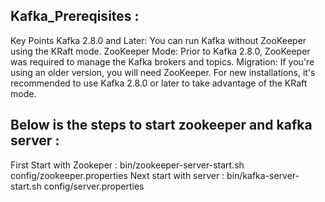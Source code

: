Kafka_Prereqisites :
--------------------

Key Points
Kafka 2.8.0 and Later: You can run Kafka without ZooKeeper using the KRaft mode.
ZooKeeper Mode: Prior to Kafka 2.8.0, ZooKeeper was required to manage the Kafka brokers and topics.
Migration: If you're using an older version, you will need ZooKeeper. For new installations, it's recommended to use Kafka 2.8.0 or later to take advantage of the KRaft mode.

Below is the steps to start zookeeper and kafka server :
---------------------------------------------------------

First Start with Zookeper : bin/zookeeper-server-start.sh config/zookeeper.properties
Next start with server : bin/kafka-server-start.sh config/server.properties
